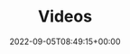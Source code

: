 ---
title: "Videos"
description: "Short videos to keep up to date with software supply chain security"
type: "article"
date: 2022-09-05T08:49:15+00:00
lastmod: 2022-09-05T08:49:15+00:00
draft: false
images: []
---